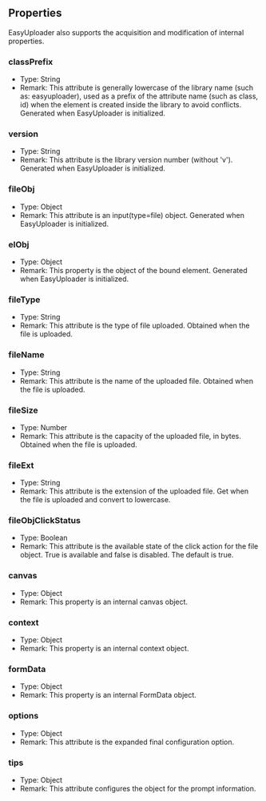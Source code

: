 ## Properties

EasyUploader also supports the acquisition and modification of internal properties.

### classPrefix

* Type: String
* Remark: This attribute is generally lowercase of the library name (such as: easyuploader), used as a prefix of the attribute name (such as class, id) when the element is created inside the library to avoid conflicts. Generated when EasyUploader is initialized.

### version

* Type: String
* Remark: This attribute is the library version number (without 'v'). Generated when EasyUploader is initialized.

### fileObj

* Type: Object
* Remark: This attribute is an input(type=file) object. Generated when EasyUploader is initialized.

### elObj

* Type: Object
* Remark: This property is the object of the bound element. Generated when EasyUploader is initialized.

### fileType

* Type: String
* Remark: This attribute is the type of file uploaded. Obtained when the file is uploaded.

### fileName

* Type: String
* Remark: This attribute is the name of the uploaded file. Obtained when the file is uploaded.

### fileSize

* Type: Number
* Remark: This attribute is the capacity of the uploaded file, in bytes. Obtained when the file is uploaded.

### fileExt

* Type: String
* Remark: This attribute is the extension of the uploaded file. Get when the file is uploaded and convert to lowercase.

### fileObjClickStatus

* Type: Boolean
* Remark: This attribute is the available state of the click action for the file object. True is available and false is disabled. The default is true.

### canvas

* Type: Object
* Remark: This property is an internal canvas object.

### context

* Type: Object
* Remark: This property is an internal context object.

### formData

* Type: Object
* Remark: This property is an internal FormData object.

### options

* Type: Object
* Remark: This attribute is the expanded final configuration option.

### tips

* Type: Object
* Remark: This attribute configures the object for the prompt information.